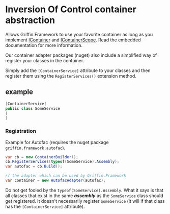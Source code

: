 ﻿# Inversion Of Control container abstraction

Allows Griffin.Framework to use your favorite container as long as you implement [IContainer](IContainer.cs) and [IContainerScope](IContainerScope.cs). Read the embedded documentation for more information.

Our container adapter packages (nuget) also include a simplified way of register your classes in the container.

Simply add the `[ContainerService]` attribute to your classes and then register them using the `RegisterServices()` extension method.


## example

```csharp
[ContainerService]
public class SomeService
{
}
```

### Registration

Example for Autofac (requires the nuget package `griffin.framework.autofac`).

```csharp
var cb = new ContainerBuilder();
cb.RegisterServices(typeof(SomeService).Assembly);
var autofac = cb.Build();

// the adapter which can be used by Griffin.Framework
var container = new AutofacAdapter(autofac);
```

Do not get fooled by the `typeof(SomeService).Assembly`. 
What it says is that all classes that exist in the same ***assembly*** as the `SomeService` class should get registered. 
It doesn't necessarily register `SomeService` (it will if that class has the `[ContainerService]` attribute).
